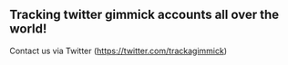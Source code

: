 ## Tracking twitter gimmick accounts all over the world!
Contact us via Twitter (https://twitter.com/trackagimmick)
